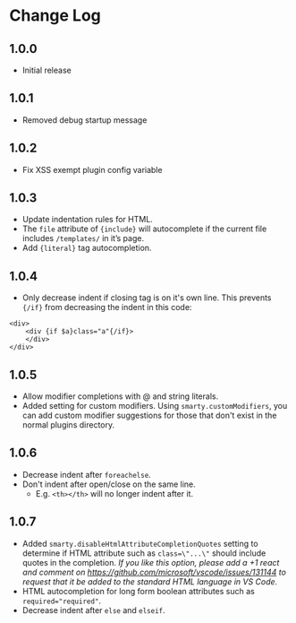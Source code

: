 # Change Log

## 1.0.0
- Initial release

## 1.0.1
- Removed debug startup message

## 1.0.2
- Fix XSS exempt plugin config variable

## 1.0.3
- Update indentation rules for HTML.
- The `file` attribute of `{include}` will autocomplete if the current file includes `/templates/` in it’s page.
- Add `{literal}` tag autocompletion.

## 1.0.4
- Only decrease indent if closing tag is on it's own line. This prevents `{/if}` from decreasing the indent in this code:
```smarty
<div>
	<div {if $a}class="a"{/if}>
	</div>
</div>
```

## 1.0.5
- Allow modifier completions with @ and string literals.
- Added setting for custom modifiers. Using `smarty.customModifiers`, you can add custom modifier suggestions for those that don't exist in the normal plugins directory.

## 1.0.6
- Decrease indent after `foreachelse`.
- Don't indent after open/close on the same line.
	- E.g. `<th></th>` will no longer indent after it.

## 1.0.7
- Added `smarty.disableHtmlAttributeCompletionQuotes` setting to determine if HTML attribute such as `class=\"...\"` should include quotes in the completion. *If you like this option, please add a +1 react and comment on https://github.com/microsoft/vscode/issues/131144 to request that it be added to the standard HTML language in VS Code.*
- HTML autocompletion for long form boolean attributes such as `required="required"`.
- Decrease indent after `else` and `elseif`.
